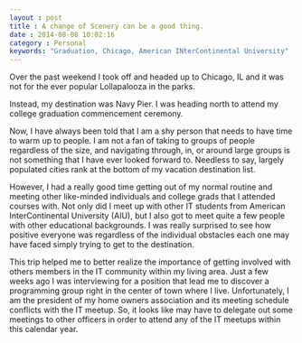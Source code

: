 ```yaml
---
layout : post
title : A change of Scenery can be a good thing.
date : 2014-08-08 10:02:16
category : Personal
keywords: "Graduation, Chicago, American INterContinental University"
---
```


Over the past weekend I took off and headed up to Chicago, IL and it was not for the ever popular Lollapalooza in the parks. 

Instead, my destination was Navy Pier. I was heading north to attend my college graduation commencement ceremony. 

Now, I have always been told that I am a shy person that needs to have time to warm up to people. I am not a fan of taking to groups of people regardless of the size, and navigating through, in, or around large groups is not something that I have ever looked forward to. Needless to say, largely populated cities rank at the bottom of my vacation destination list.  

However, I had a really good time getting out of my normal routine and meeting other like-minded individuals and college grads that I attended courses with. Not only did I meet up with other IT students from American InterContinental University (AIU), but I also got to meet quite a few people with other educational backgrounds. I was really surprised to see how positive everyone was regardless of the individual obstacles each one may have faced simply trying to get to the destination. 

This trip helped me to better realize the importance of getting involved with others members in the IT community within my living area. Just a few weeks ago I was interviewing for a position that lead me to discover a programming group right in the center of town where I live. Unfortunately, I am the president of my home owners association and its meeting schedule conflicts with the IT meetup. So, it looks like may have to delegate out some meetings to other officers in order to attend any of the IT meetups within this calendar year. 

